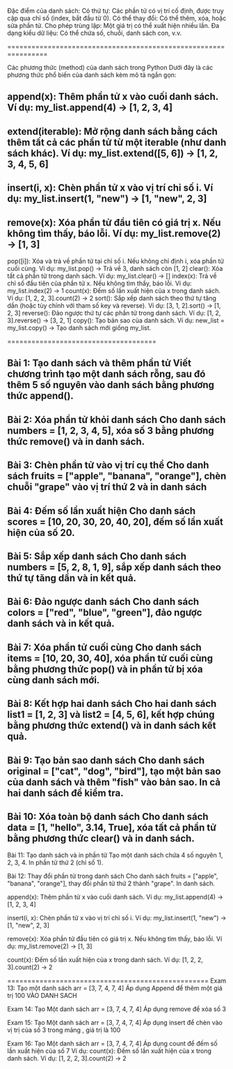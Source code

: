 Đặc điểm của danh sách:
Có thứ tự: Các phần tử có vị trí cố định, được truy cập qua chỉ số (index, bắt đầu từ 0).
Có thể thay đổi: Có thể thêm, xóa, hoặc sửa phần tử.
Cho phép trùng lặp: Một giá trị có thể xuất hiện nhiều lần.
Đa dạng kiểu dữ liệu: Có thể chứa số, chuỗi, danh sách con, v.v.



================================================================

Các phương thức (method) của danh sách trong Python
Dưới đây là các phương thức phổ biến của danh sách kèm mô tả ngắn gọn:

append(x): Thêm phần tử x vào cuối danh sách.
    Ví dụ: my_list.append(4) → [1, 2, 3, 4]
-------------------------------
extend(iterable): Mở rộng danh sách bằng cách thêm tất cả các phần tử từ một iterable (như danh sách khác).
    Ví dụ: my_list.extend([5, 6]) → [1, 2, 3, 4, 5, 6]
-------------------------------
insert(i, x): Chèn phần tử x vào vị trí chỉ số i.
    Ví dụ: my_list.insert(1, "new") → [1, "new", 2, 3]
-------------------------------
remove(x): Xóa phần tử đầu tiên có giá trị x. Nếu không tìm thấy, báo lỗi.
    Ví dụ: my_list.remove(2) → [1, 3]
-------------------------------
pop([i]): Xóa và trả về phần tử tại chỉ số i. Nếu không chỉ định i, xóa phần tử cuối cùng.
    Ví dụ: my_list.pop() → Trả về 3, danh sách còn [1, 2]
clear(): Xóa tất cả phần tử trong danh sách.
    Ví dụ: my_list.clear() → []
index(x): Trả về chỉ số đầu tiên của phần tử x. Nếu không tìm thấy, báo lỗi.
    Ví dụ: my_list.index(2) → 1
count(x): Đếm số lần xuất hiện của x trong danh sách.
    Ví dụ: [1, 2, 2, 3].count(2) → 2
sort(): Sắp xếp danh sách theo thứ tự tăng dần (hoặc tùy chỉnh với tham số key và reverse).
    Ví dụ: [3, 1, 2].sort() → [1, 2, 3]
reverse(): Đảo ngược thứ tự các phần tử trong danh sách.
    Ví dụ: [1, 2, 3].reverse() → [3, 2, 1]
copy(): Tạo bản sao của danh sách.
    Ví dụ: new_list = my_list.copy() → Tạo danh sách mới giống my_list.

=====================================

Bài 1: Tạo danh sách và thêm phần tử
Viết chương trình tạo một danh sách rỗng, sau đó thêm 5 số nguyên vào danh sách bằng phương thức append().
-------------------------

Bài 2: Xóa phần tử khỏi danh sách
Cho danh sách numbers = [1, 2, 3, 4, 5], xóa số 3 bằng phương thức remove() và in danh sách.
-------------------------

Bài 3: Chèn phần tử vào vị trí cụ thể
Cho danh sách fruits = ["apple", "banana", "orange"], chèn chuỗi "grape" vào vị trí thứ 2 và in danh sách
-------------------------

Bài 4: Đếm số lần xuất hiện
Cho danh sách scores = [10, 20, 30, 20, 40, 20], đếm số lần xuất hiện của số 20.
-------------------------

Bài 5: Sắp xếp danh sách
Cho danh sách numbers = [5, 2, 8, 1, 9], sắp xếp danh sách theo thứ tự tăng dần và in kết quả.
-------------------------
Bài 6: Đảo ngược danh sách
Cho danh sách colors = ["red", "blue", "green"], đảo ngược danh sách và in kết quả.
-------------------------
Bài 7: Xóa phần tử cuối cùng
Cho danh sách items = [10, 20, 30, 40], xóa phần tử cuối cùng bằng phương thức pop() và in phần tử bị xóa cùng danh sách mới.
-------------------------
Bài 8: Kết hợp hai danh sách
Cho hai danh sách list1 = [1, 2, 3] và list2 = [4, 5, 6], kết hợp chúng bằng phương thức extend() và in danh sách kết quả.
-------------------------
Bài 9: Tạo bản sao danh sách
Cho danh sách original = ["cat", "dog", "bird"], tạo một bản sao của danh sách và thêm "fish" vào bản sao. In cả hai danh sách để kiểm tra.
-------------------------
Bài 10: Xóa toàn bộ danh sách
Cho danh sách data = [1, "hello", 3.14, True], xóa tất cả phần tử bằng phương thức clear() và in danh sách.
-------------------------


Bài 11: Tạo danh sách và in phần tử
Tạo một danh sách chứa 4 số nguyên 1, 2, 3, 4. In phần tử thứ 2 (chỉ số 1).

Bài 12: Thay đổi phần tử trong danh sách
Cho danh sách fruits = ["apple", "banana", "orange"], thay đổi phần tử thứ 2 thành "grape". In danh sách.













append(x): Thêm phần tử x vào cuối danh sách.
    Ví dụ: my_list.append(4) → [1, 2, 3, 4]

insert(i, x): Chèn phần tử x vào vị trí chỉ số i.
    Ví dụ: my_list.insert(1, "new") → [1, "new", 2, 3]

remove(x): Xóa phần tử đầu tiên có giá trị x. Nếu không tìm thấy, báo lỗi.
    Ví dụ: my_list.remove(2) → [1, 3]

count(x): Đếm số lần xuất hiện của x trong danh sách.
    Ví dụ: [1, 2, 2, 3].count(2) → 2


==================================================
Exam 13:
Tạo một danh sách arr = [3, 7, 4, 7, 4]
Áp dụng Append để thêm một giá trị 100 VÀO DANH SACH

Exam 14: 
Tạo Một danh sách arr = [3, 7, 4, 7, 4] 
Áp dụng remove để xóa số 3

Exam 15: 
Tạo Một danh sách arr = [3, 7, 4, 7, 4] 
Áp dụng insert để chèn vào vị trị của số 3 trong mảng , giá trị là 100

Exam 16: 
Tạo Một danh sách arr = [3, 7, 4, 7, 4] 
Áp dụng count để đếm số lần xuất hiện của số 7
Ví dụ: count(x): Đếm số lần xuất hiện của x trong danh sách.
    Ví dụ: [1, 2, 2, 3].count(2) → 2




